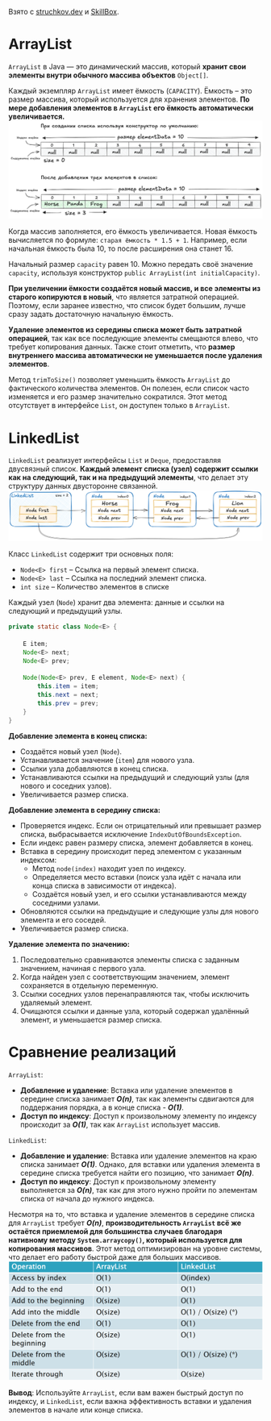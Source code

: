 Взято с [struchkov.dev](https://struchkov.dev/blog/ru/java-collection-framework/#%D1%80%D0%B5%D0%B0%D0%BB%D0%B8%D0%B7%D0%B0%D1%86%D0%B8%D0%B8-%D0%BA%D0%BE%D0%BB%D0%BB%D0%B5%D0%BA%D1%86%D0%B8%D0%B9) и [SkillBox](https://skillbox.ru/media/code/gotovimsya_k_sobesedovaniyu_chto_nuzhno_znat_o_kollektsiyakh_v_java/).
# ArrayList
`ArrayList` в Java — это динамический массив, который **хранит свои элементы внутри обычного массива объектов** `Object[]`.

Каждый экземпляр `ArrayList` имеет ёмкость (`CAPACITY`). Ёмкость – это размер массива, который используется для хранения элементов. **По мере добавления элементов в `ArrayList` его ёмкость автоматически увеличивается.**
![array_list](/pictures/array_list.webp)

Когда массив заполняется, его ёмкость увеличивается. Новая ёмкость вычисляется по формуле: `старая ёмкость * 1.5 + 1`. Например, если начальная ёмкость была 10, то после расширения она станет 16.

Начальный размер `capacity` равен 10. Можно передать своё значение `capacity`, используя конструктор `public ArrayList(int initialCapacity)`.

**При увеличении ёмкости создаётся новый массив, и все элементы из старого копируются в новый**, что является затратной операцией. Поэтому, если заранее известно, что список будет большим, лучше сразу задать достаточную начальную ёмкость.

**Удаление элементов из середины списка может быть затратной операцией**, так как все последующие элементы смещаются влево, что требует копирования данных. Также стоит отметить, что **размер внутреннего массива автоматически не уменьшается после удаления элементов**.

Метод `trimToSize()` позволяет уменьшить ёмкость `ArrayList` до фактического количества элементов. Он полезен, если список часто изменяется и его размер значительно сократился. Этот метод отсутствует в интерфейсе `List`, он доступен только в `ArrayList`.
# LinkedList
`LinkedList` реализует интерфейсы `List` и `Deque`, предоставляя двусвязный список. **Каждый элемент списка (узел) содержит ссылки как на следующий, так и на предыдущий элементы**, что делает эту структуру данных двусторонне связанной.
![array_list](/pictures/linked_list.webp)

Класс `LinkedList` содержит три основных поля:
- `Node<E> first` – Ссылка на первый элемент списка.
- `Node<E> last` – Ссылка на последний элемент списка.
- `int size` – Количество элементов в списке

Каждый узел (`Node`) хранит два элемента: данные и ссылки на следующий и предыдущий узлы.
```java
private static class Node<E> {

	E item;
	Node<E> next;
	Node<E> prev;

	Node(Node<E> prev, E element, Node<E> next) {
		this.item = item;
		this.next = next;
		this.prev = prev;
	}
}
```

**Добавление элемента в конец списка:**
- Создаётся новый узел (`Node`).
- Устанавливается значение (`item`) для нового узла.
- Ссылки узла добавляются в конец списка.
- Устанавливаются ссылки на предыдущий и следующий узлы (для нового и соседних узлов).
- Увеличивается размер списка.

**Добавление элемента в середину списка:**
- Проверяется индекс. Если он отрицательный или превышает размер списка, выбрасывается исключение `IndexOutOfBoundsException`.
- Если индекс равен размеру списка, элемент добавляется в конец.
- Вставка в середину происходит перед элементом с указанным индексом:
    - Метод `node(index)` находит узел по индексу.
    - Определяется место вставки (поиск узла идёт с начала или конца списка в зависимости от индекса).
    - Создаётся новый узел, и его ссылки устанавливаются между соседними узлами.
- Обновляются ссылки на предыдущие и следующие узлы для нового элемента и его соседей.
- Увеличивается размер списка.

**Удаление элемента по значению:**
1. Последовательно сравниваются элементы списка с заданным значением, начиная с первого узла.
2. Когда найден узел с соответствующим значением, элемент сохраняется в отдельную переменную.
3. Ссылки соседних узлов перенаправляются так, чтобы исключить удаляемый элемент.
4. Очищаются ссылки и данные узла, который содержал удалённый элемент, и уменьшается размер списка.
# Сравнение реализаций
`ArrayList`:
- **Добавление и удаление**: Вставка или удаление элементов в середине списка занимает **_O(n)_**, так как элементы сдвигаются для поддержания порядка, а в конце списка - **_O(1)_**.
- **Доступ по индексу**: Доступ к произвольному элементу по индексу происходит за **_O(1)_**, так как `ArrayList` использует массив.

`LinkedList`:
- **Добавление и удаление**: Вставка или удаление элементов на краю списка занимает **_O(1)_**. Однако, для вставки или удаления элемента в середине списка требуется найти его позицию, что занимает **_O(n)_**.
- **Доступ по индексу**: Доступ к произвольному элементу выполняется за **_O(n)_**, так как для этого нужно пройти по элементам списка от начала до нужного индекса.

Несмотря на то, что вставка и удаление элементов в середине списка для `ArrayList` требует **_O(n)_**, **производительность `ArrayList` всё же остаётся приемлемой для большинства случаев благодаря нативному методу `System.arraycopy()`, который используется для копирования массивов**. Этот метод оптимизирован на уровне системы, что делает его работу быстрой даже для больших массивов.
![array_list](/pictures/array_vs_linked.png)

**Вывод**: Используйте `ArrayList`, если вам важен быстрый доступ по индексу, и `LinkedList`, если важна эффективность вставки и удаления элементов в начале или конце списка.